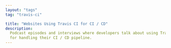 ```yaml
---
layout: "tags"
tag: "travis-ci"

title: "Websites Using Travis CI for CI / CD"
description:
  Podcast episodes and interviews where developers talk about using Travis CI 
  for handling their CI / CD pipeline.
---
```

